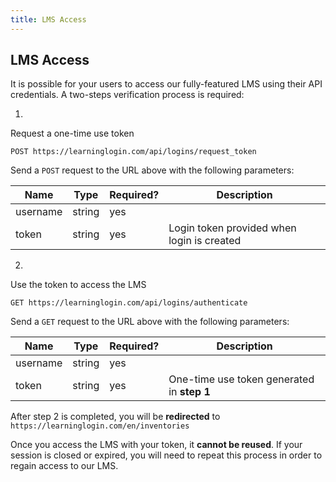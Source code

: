 ```yaml
---
title: LMS Access
---
```


## LMS Access

It is possible for your users to access our fully-featured LMS using their API credentials. A two-steps verification process is required:

1.
  Request a one-time use token

  `POST https://learninglogin.com/api/logins/request_token`

  Send a `POST` request to the URL above with the following parameters:

  | Name     | Type   | Required? | Description                                 |
  |----------|--------|-----------|---------------------------------------------|
  | username | string | yes       |                                             |            |
  | token    | string | yes       | Login token provided when login is created  |

2.
  Use the token to access the LMS

  `GET https://learninglogin.com/api/logins/authenticate`

  Send a `GET` request to the URL above with the following parameters:

  | Name     | Type   | Required? | Description                                 |
  |----------|--------|-----------|---------------------------------------------|
  | username | string | yes       |                                             |
  | token    | string | yes       | One-time use token generated in **step 1**  |

After step 2 is completed, you will be **redirected** to `https://learninglogin.com/en/inventories`

Once you access the LMS with your token, it **cannot be reused**. If your session is closed or expired, you will need to repeat this process in order to regain access to our LMS.
